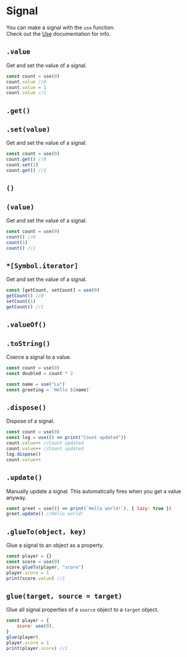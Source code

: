 # Signal

You can make a signal with the `use` function.
<br>Check out the [Use](use.md) documentation for info.

## `.value`

Get and set the value of a signal.

```javascript
const count = use(0)
count.value //0
count.value = 1
count.value //1
```

## `.get()`

## `.set(value)`

Get and set the value of a signal.

```javascript
const count = use(0)
count.get() //0
count.set(1)
count.get() //1
```

## `()`

## `(value)`

Get and set the value of a signal.

```javascript
const count = use(0)
count() //0
count(1)
count() //1
```

## `*[Symbol.iterator]`

Get and set the value of a signal.

```javascript
const [getCount, setCount] = use(0)
getCount() //0
setCount(1)
getCount() //1
```

## `.valueOf()`

## `.toString()`

Coerce a signal to a value.

```javascript
const count = use(0)
const doubled = count * 2
```

```javascript
const name = use("Lu")
const greeting = `Hello ${name}`
```

## `.dispose()`

Dispose of a signal.

```javascript
const count = use(0)
const log = use(() => print("Count updated"))
count.value++ //Count updated
count.value++ //Count updated
log.dispose()
count.value++
```

## `.update()`

Manually update a signal. This automatically fires when you get a value anyway.

```javascript
const greet = use(() => print(`Hello world!`), { lazy: true })
greet.update() //Hello world!
```

## `.glueTo(object, key)`

Glue a signal to an object as a property.

```javascript
const player = {}
const score = use(0)
score.glueTo(player, "score")
player.score = 1
print(score.value) //1
```

## `glue(target, source = target)`

Glue all signal properties of a `source` object to a `target` object.

```javascript
const player = {
	score: use(0),
}
glue(player)
player.score = 1
print(player.score) //1
```
